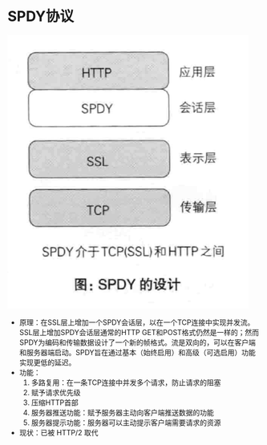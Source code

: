 # SPDY协议

![HTTP-bottleneck](../assets/SPDY.png)

- 原理：在SSL层上增加一个SPDY会话层，以在一个TCP连接中实现并发流。SSL层上增加SPDY会话层通常的HTTP GET和POST格式仍然是一样的；然而SPDY为编码和传输数据设计了一个新的帧格式。流是双向的，可以在客户端和服务器端启动。SPDY旨在通过基本（始终启用）和高级（可选启用）功能实现更低的延迟。
- 功能：
  1. 多路复用：在一条TCP连接中并发多个请求，防止请求的阻塞
  2. 赋予请求优先级
  3. 压缩HTTP首部
  4. 服务器推送功能：赋予服务器主动向客户端推送数据的功能
  5. 服务器提示功能：服务器可以主动提示客户端需要请求的资源
- 现状：已被 HTTP/2 取代